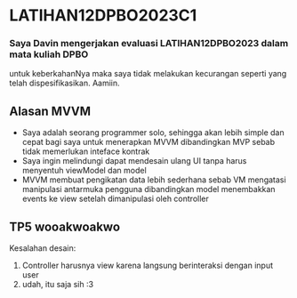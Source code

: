 # LATIHAN12DPBO2023C1

### Saya Davin mengerjakan evaluasi LATIHAN12DPBO2023 dalam mata kuliah DPBO 
untuk keberkahanNya maka saya tidak melakukan kecurangan seperti yang telah dispesifikasikan. Aamiin.

## Alasan MVVM <br>
-   Saya adalah seorang programmer solo, sehingga akan lebih simple dan cepat bagi saya
    untuk menerapkan MVVM dibandingkan MVP sebab tidak memerlukan inteface kontrak
-   Saya ingin melindungi dapat mendesain ulang UI tanpa harus menyentuh viewModel dan model
-   MVVM membuat pengikatan data lebih sederhana sebab VM mengatasi manipulasi antarmuka pengguna dibandingkan model menembakkan events ke view setelah dimanipulasi oleh controller

## TP5 wooakwoakwo
Kesalahan desain:
1. Controller harusnya view karena langsung berinteraksi dengan input user
2. udah, itu saja sih :3

